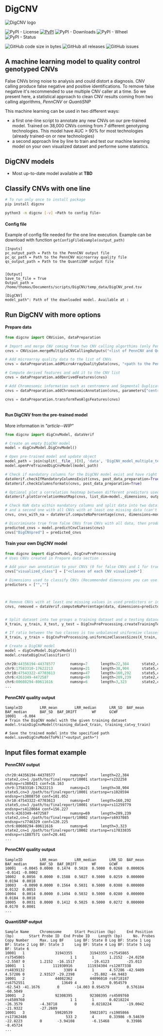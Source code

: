 # DigCNV
![DigCNV logo](https://github.com/RudolphDev/DigCNV/blob/main/images/DigCNV_logo.png "DigCNV")

![PyPI - License](https://img.shields.io/pypi/l/DigCNV?color=gree)
[![PyPI](https://img.shields.io/pypi/v/digcnv)](https://badge.fury.io/py/digcnv)
![PyPI - Downloads](https://img.shields.io/pypi/dm/DigCNV)
![PyPI - Wheel](https://img.shields.io/pypi/wheel/DigCNV)
![PyPI - Status](https://img.shields.io/pypi/status/DigCNV)

![GitHub code size in bytes](https://img.shields.io/github/languages/code-size/labjacquemont/DigCNV)
![GitHub all releases](https://img.shields.io/github/downloads/labjacquemont/DigCNV/total)
![GitHub issues](https://img.shields.io/github/issues-raw/labjacquemont/DigCNV)
## A machine learning model to quality control genotyped CNVs
False CNVs bring noise to analysis and could distort a diagnosis.
CNV calling produce false negative and positive identifications. 
To remove false negative it's recommended to use multiple CNV caller at a time. 
So we present here, a statistical approach to clean CNV results coming from two calling algorithms, 
*PennCNV* or *QuantiSNP*

This machine learning can be used in two different ways:
- a first one-line script to annotate any new CNVs on our pre-trained model. Trained on 38,000 CNVs coming from 7 different genotyping technologies. 
This model have AUC > 90% for most technologies (already trained-on or  new technologies) 
- a second approach line by line to train and test our machine learning model on your own visualized dataset and performe some statistics. 

## DigCNV models
- Most up-to-date model available at **TBD**
## Classify CNVs with one line

``` sh
# To run only once to install package
pip install digcnv

python3 -m digcnv [-v] <Path to config file>
```

#### Config file
Example of config file needed for the one line execution. Example can be download with function `getConfigFileExample(output_path)`
```
[Inputs]
pc_output_path = Path to the PennCNV output file
pc_qc_path = Path to the PennCNV microarray quality file 
qs_output_path = Path to the QuantiSNP output file


[Output]
Save_to_file = True
Output_path = /home/thomas/Documents/scripts/DigCNV/temp_data/DigCNV_pred.tsv

[DigCNV]
model_path": Path of the downloaded model. Available at : 
```


## Run DigCNV with more options

#### Prepare data

```python
from digcnv import CNVision, dataPreparation

# Import and merge CNV coming from two CNV calling algorthims (only PennCNV and QuantiSNP in this version)
cnvs = CNVision.mergeMultipleCNVCallingOutputs("<list of PennCNV and QuantiSNP output pathways>", ["PennCNV", "QuantiSNP"])

# Add microarray quality data to the list of CNVs
cnvs = dataPreparation.addMicroArrayQualityData(cnvs, "<path to the PennCNV microarray quality file>")

# Compute derived features and add it to the CNV list
cnvs = dataPreparation.addDerivedFeatures(cnvs)

# Add Chromosomic information such as centromere and Segmental Duplications overlap
cnvs = dataPreparation.addChromosomicAnnotation(cnvs, parameters["centromeres"], parameters["seg_dups"])

cnvs = dataPreparation.transformTwoAlgsFeatures(cnvs)
 
```

#### Run DigCNV from the pre-trained model
More information in *"article--WIP"*

```python
from digcnv import digCnvModel, dataVerif

# Create an empty DigCNV model
model = digCnvModel.DigCnvModel()

# Open pre-trained model and update object
model_path = join(split(__file__)[0], 'data', 'DigCNV_model_multiple_technos.pkl')
model.openPreTrainedDigCnvModel(model_path)

# Check if mandatory columns for the DigCNV model exist and have right formats
dataVerif.checkIfMandatoryColumnsExist(cnvs, post_data_preparation=True)
dataVerif.checkColumnsformats(cnvs, post_data_preparation=True)

# Optional plot a correlation heatmap between different predictors used in model
dataVerif.plotCorrelationHeatMap(cnvs, list_dim=model._dimensions, output_path="<Pathway where output plot (.pdf or .png)>")

# Check NaN data within mandatory columns and split data into two dataframes: first for CNVs with all information available
# and a second one with all CNVs with at least one missing data (can't be used for prediction)
cnvs, cnvs_with_na = dataVerif.computeNaPercentage(cnvs, dimensions=model._dimensions, remove_na_data=True)

# Discriminate true from false CNVs from CNVs with all data, then produce a list of classes
predicted_cnvs = model.predictCnvClasses(cnvs)
cnvs["DigCNVpred"] = predicted_cnvs

```

#### Train your own DigCNV model

```python
from digcnv import digCnvModel, DigCnvPreProcessing
# Uses CNVs created in Prepare data section :

# Add your own annotation to your CNVs (0 for false CNVs and 1 for true)
cnvs["visualized_class"] = ["<classes of each CNV visualized>"]

# Dimensions used to classify CNVs (Recommended dimensions you can use your own)
predictors = ["",""]



# Remove CNVs with at least one missing values in used predictors or in visualized column
cnvs, removed = dataVerif.computeNaPercentage(data, dimensions=predictors + ["visualized_class"], remove_na_data=True)


# Split dataset into two groups a training dataset and a testing dataset (70% - 30%)
X_train, y_train, X_test, y_test = DigCnvPreProcessing.createTrainingTestingDatasets(cnvs, dimensions=predictors, X_dimension="visualized_class")

# If ratio between the two classes is too unbalanced uniformize classes by split majoritary class and adding new pseudo CNVs to minority class
X_train, y_train = DigCnvPreProcessing.uniformizeClassesSizes(X_train, y_train, 17, 0.4, 0.5)

# Create a DigCNV model
model = digCnvModel.DigCnvModel()
model.createDigCnvClassifier()

chr20:44356194-44378577       numsnp=7      length=22,384      state2,cn=1 /path/to/finalreport/10001 startsnp=rs232258 endsnp=rs380421 conf=16.163
chr9:17583310-17622213        numsnp=21     length=38,904      state5,cn=3 /path/to/finalreport/10001 startsnp=rs1028594 endsnp=rs3808750 conf=101.052
chr10:47543322-47703613       numsnp=47     length=160,292     state5,cn=3 /path/to/finalreport/10001 startsnp=rs11259779 endsnp=rs4128664 conf=156.227
chr6:4263349-4472587          numsnp=69     length=209,239     state2,cn=1 /path/to/finalreport/10002 startsnp=rs6937085 endsnp=rs7746329 conf=120.225
chr6:80608294-80611616        numsnp=6      length=3,323       state2,cn=1 /path/to/finalreport/10002 startsnp=rs17833835 endsnp=rs1887571 conf=20.441
...
```
#### PennCNV quality output
```
SampleID        LRR_mean        LRR_median      LRR_SD  BAF_mean        BAF_median      BAF_SD  BAF_DRIFT       WF      GCWF
10001   -0.004
# Train the DigCNV model with the given training dataset
model.trainDigCnvModel(training_data=X_train, training_cat=y_train)

# Save the trained model into the specified path
model.saveDigCnvModelToPkl("<output_path>")
```


## Input files format example
#### PennCNV output
```
chr20:44356194-44378577       numsnp=7      length=22,384      state2,cn=1 /path/to/finalreport/10001 startsnp=rs232258 endsnp=rs380421 conf=16.163
chr9:17583310-17622213        numsnp=21     length=38,904      state5,cn=3 /path/to/finalreport/10001 startsnp=rs1028594 endsnp=rs3808750 conf=101.052
chr10:47543322-47703613       numsnp=47     length=160,292     state5,cn=3 /path/to/finalreport/10001 startsnp=rs11259779 endsnp=rs4128664 conf=156.227
chr6:4263349-4472587          numsnp=69     length=209,239     state2,cn=1 /path/to/finalreport/10002 startsnp=rs6937085 endsnp=rs7746329 conf=120.225
chr6:80608294-80611616        numsnp=6      length=3,323       state2,cn=1 /path/to/finalreport/10002 startsnp=rs17833835 endsnp=rs1887571 conf=20.441
...
```
#### PennCNV quality output
```
SampleID        LRR_mean        LRR_median      LRR_SD  BAF_mean        BAF_median      BAF_SD  BAF_DRIFT       WF      GCWF
10001   -0.0045 0.0000  0.1474  0.5028  0.5000  0.0268  0.000036        -0.0141 -0.0002
10002   0.0056  0.0000  0.1588  0.5027  0.5000  0.0259  0.000000        0.0194  0.0018
10003   -0.0090 0.0000  0.1564  0.5031  0.5000  0.0308  0.000000        0.0132  0.0053
10004   0.0014  0.0000  0.1494  0.5032  0.5000  0.0280  0.000000        0.0184  0.0018
10005   0.0031  0.0000  0.1412  0.5025  0.5000  0.0272  0.000000        0.0170  0.0001
...
```
#### QuantiSNP output
```
Sample Name     Chromosome      Start Position (bp)     End Position (bp)       Start Probe ID  End Probe ID    Length (bp)     No. Probes      Copy Number     Max. Log BF     Log BF: State 0 Log BF: State 1 Log BF: State 2 Log BF: State 3     Log BF: State 4 Log BF: State 5 Log BF: State 6
10001   1              31943355        31943355 rs7545865       rs7545865                     1 1       1       1.2152  -24.0258        -2.5507 0       1.2152  -16.1517        -19.4123        -25.013
10001   1             111930916       111934304 rs12077338      rs4839132                  3389 4       1       4.57286 -42.9409        4.57286 0       2.93527 -29.2398        -35.802 -44.9483
10001   2              44082362        44096010 rs6718187       rs6752551                 13649 4       3       0.954579        -62.543 -41.1676        0       -14.003 0.954579        0.576184        -60.5049
10001   2              92308395        92308395 rs4509760       rs4509760                     1 1       1       0.0218224       -26.3579        -4.38718        0       0.0218224       -19.0042        -21.9322        -27.2609
10001   3              59820539        59821071 rs1905866       rs17362486                  533 2       4       0.33986 -9.54639        -22.8223        0       -3.94108        -6.15468        0.33986 -8.45724
...
```